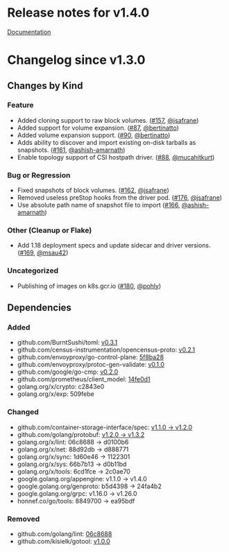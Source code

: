 # Release notes for v1.4.0

[Documentation](https://kubernetes-csi.github.io)

# Changelog since v1.3.0

## Changes by Kind

### Feature

- Added cloning support to raw block volumes. ([#157](https://github.com/kubernetes-csi/csi-driver-host-path/pull/157), [@jsafrane](https://github.com/jsafrane))
- Added support for volume expansion. ([#87](https://github.com/kubernetes-csi/csi-driver-host-path/pull/87), [@bertinatto](https://github.com/bertinatto))
- Added volume expansion support. ([#90](https://github.com/kubernetes-csi/csi-driver-host-path/pull/90), [@bertinatto](https://github.com/bertinatto))
- Adds ability to discover and import existing on-disk tarballs as snapshots. ([#161](https://github.com/kubernetes-csi/csi-driver-host-path/pull/161), [@ashish-amarnath](https://github.com/ashish-amarnath))
- Enable topology support of CSI hostpath driver. ([#88](https://github.com/kubernetes-csi/csi-driver-host-path/pull/88), [@mucahitkurt](https://github.com/mucahitkurt))

### Bug or Regression

- Fixed snapshots of block volumes. ([#162](https://github.com/kubernetes-csi/csi-driver-host-path/pull/162), [@jsafrane](https://github.com/jsafrane))
- Removed useless preStop hooks from the driver pod. ([#176](https://github.com/kubernetes-csi/csi-driver-host-path/pull/176), [@jsafrane](https://github.com/jsafrane))
- Use absolute path name of snapshot file to import ([#166](https://github.com/kubernetes-csi/csi-driver-host-path/pull/166), [@ashish-amarnath](https://github.com/ashish-amarnath))

### Other (Cleanup or Flake)

- Add 1.18 deployment specs and update sidecar and driver versions. ([#169](https://github.com/kubernetes-csi/csi-driver-host-path/pull/169), [@msau42](https://github.com/msau42))

### Uncategorized

- Publishing of images on k8s.gcr.io ([#180](https://github.com/kubernetes-csi/csi-driver-host-path/pull/180), [@pohly](https://github.com/pohly))

## Dependencies

### Added
- github.com/BurntSushi/toml: [v0.3.1](https://github.com/BurntSushi/toml/tree/v0.3.1)
- github.com/census-instrumentation/opencensus-proto: [v0.2.1](https://github.com/census-instrumentation/opencensus-proto/tree/v0.2.1)
- github.com/envoyproxy/go-control-plane: [5f8ba28](https://github.com/envoyproxy/go-control-plane/tree/5f8ba28)
- github.com/envoyproxy/protoc-gen-validate: [v0.1.0](https://github.com/envoyproxy/protoc-gen-validate/tree/v0.1.0)
- github.com/google/go-cmp: [v0.2.0](https://github.com/google/go-cmp/tree/v0.2.0)
- github.com/prometheus/client_model: [14fe0d1](https://github.com/prometheus/client_model/tree/14fe0d1)
- golang.org/x/crypto: c2843e0
- golang.org/x/exp: 509febe

### Changed
- github.com/container-storage-interface/spec: [v1.1.0 → v1.2.0](https://github.com/container-storage-interface/spec/compare/v1.1.0...v1.2.0)
- github.com/golang/protobuf: [v1.2.0 → v1.3.2](https://github.com/golang/protobuf/compare/v1.2.0...v1.3.2)
- golang.org/x/lint: 06c8688 → d0100b6
- golang.org/x/net: 88d92db → d888771
- golang.org/x/sync: 1d60e46 → 1122301
- golang.org/x/sys: 66b7b13 → d0b11bd
- golang.org/x/tools: 6cd1fce → 2c0ae70
- google.golang.org/appengine: v1.1.0 → v1.4.0
- google.golang.org/genproto: b5d4398 → 24fa4b2
- google.golang.org/grpc: v1.16.0 → v1.26.0
- honnef.co/go/tools: 8849700 → ea95bdf

### Removed
- github.com/golang/lint: [06c8688](https://github.com/golang/lint/tree/06c8688)
- github.com/kisielk/gotool: [v1.0.0](https://github.com/kisielk/gotool/tree/v1.0.0)

